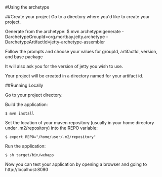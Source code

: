 #Using the archetype

##Create your project
Go to a directory where you'd like to create your project.

Generate from the archetype:
    $ mvn archetype:generate -DarchetypeGroupId=org.mortbay.jetty.archetype -DarchetypeArtifactId=jetty-archetype-assembler

Follow the prompts and choose your values for groupId, artifactId, version, and base package

It will also ask you for the version of jetty you wish to use.

Your project will be created in a directory named for your artifact id. 

##Running Locally

Go to your project directory.

Build the application:

    $ mvn install

Set the location of your maven repository (usually in your home directory under .m2/repository)  into the REPO variable:

    $ export REPO="/home/user/.m2/repository"

Run the application:

    $ sh target/bin/webapp

Now you can test your application by opening a browser and going to http://localhost:8080

